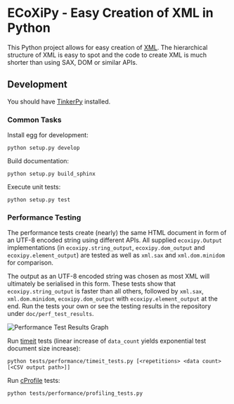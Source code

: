 ECoXiPy - Easy Creation of XML in Python
========================================

This Python project allows for easy creation of [XML](http://www.w3.org/XML/).
The hierarchical structure of XML is easy to spot and the code to create XML
is much shorter than using SAX, DOM or similar APIs.


<!--
## Getting Started

Install using [setuptools](https://pypi.python.org/pypi/setuptools):

    easy_install ecoxipy


You might also be interested in:

* [ECoXiPy on PyPi](https://pypi.python.org/pypi/ECoXiPy)
* [ECoXiPy Documentation](http://pythonhosted.org/ECoXiPy/)

-->

## Development

You should have [TinkerPy](https://github.com/IvIePhisto/TinkerPy) installed.


### Common Tasks

Install egg for development:

    python setup.py develop

Build documentation:

    python setup.py build_sphinx

Execute unit tests:

    python setup.py test


### Performance Testing

The performance tests create (nearly) the same HTML document in form of an
UTF-8 encoded string using different APIs. All supplied `ecoxipy.Output`
implementations (in `ecoxipy.string_output`, `ecoxipy.dom_output` and
`ecoxipy.element_output`) are tested as well as `xml.sax` and
`xml.dom.minidom` for comparison.

The output as an UTF-8 encoded string was chosen as most XML will ultimately
be serialised in this form. These tests show that `ecoxipy.string_output` is
faster than all others, followed by `xml.sax`, `xml.dom.minidom`,
`ecoxipy.dom_output` with `ecoxipy.element_output` at the end. Run the tests
your own or see the testing results in the repository under
`doc/perf_test_results`.

![Performance Test Results Graph](https://raw.github.com/IvIePhisto/ECoXiPy/master/doc/perf_test_results/timeit.png)

Run [timeit](http://docs.python.org/2/library/timeit.html) tests (linear
increase of `data_count` yields exponential test document size increase):

    python tests/performance/timeit_tests.py [<repetitions> <data count> [<CSV output path>]]


Run [cProfile](http://docs.python.org/2/library/profile.html) tests:

    python tests/performance/profiling_tests.py
